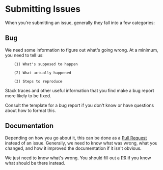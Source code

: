 # Submitting Issues

When you're submitting an issue, generally they fall into a few categories:

## Bug

We need some information to figure out what's going wrong. At a minimum, you need to tell us:

        (1) What's supposed to happen

        (2) What actually happened

        (3) Steps to reproduce


Stack traces and other useful information that you find make a bug report more likely to be fixed.

Consult the template for a bug report if you don't know or have questions about how to format this.

## Documentation

Depending on how you go about it, this can be done as a [Pull Request](/contributing/pull-requests) instead of an issue. Generally, we need to know what was wrong, what you changed, and how it improved the documentation if it isn't obvious.

We just need to know what's wrong. You should fill out a [PR](/contributing/pull-requests) if you know what should be there instead.

